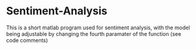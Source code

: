 # Sentiment-Analysis
This is a short matlab program used for sentiment analysis, with the model being adjustable by changing the fourth paramater of the function (see code comments)
